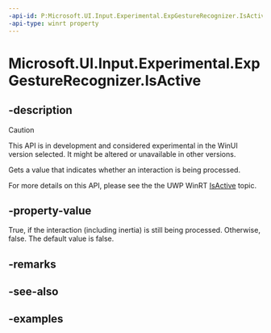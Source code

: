 ```yaml
---
-api-id: P:Microsoft.UI.Input.Experimental.ExpGestureRecognizer.IsActive
-api-type: winrt property
---
```


# Microsoft.UI.Input.Experimental.ExpGestureRecognizer.IsActive

<!--
public bool IsActive { get; }
-->

## -description

> [!CAUTION]
> This API is in development and considered experimental in the WinUI version selected. It might be altered or unavailable in other versions.

Gets a value that indicates whether an interaction is being processed.

For more details on this API, please see the the UWP WinRT [IsActive](/uwp/api/windows.ui.input.gesturerecognizer.isactive) topic.

## -property-value

True, if the interaction (including inertia) is still being processed. Otherwise, false. The default value is false.

## -remarks

## -see-also

## -examples
